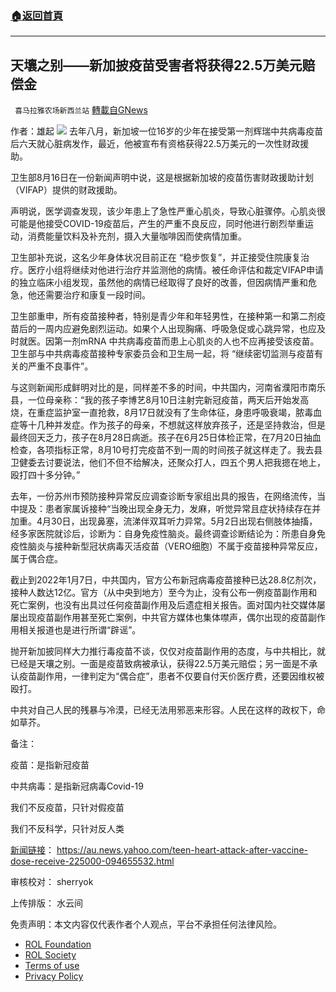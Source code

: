 ###  [:house:返回首頁](https://github.com/ourhimalayas/txt)
---


## 天壤之别——新加披疫苗受害者将获得22.5万美元赔偿金
` 喜马拉雅农场新西兰站` [轉載自GNews](https://gnews.org/zh-hans/1834582/)

作者：雄起
![](https://assets.gnews.org/wp-content/uploads/2022/01/酷翻组1-7.png)
去年八月，新加坡一位16岁的少年在接受第一剂辉瑞中共病毒疫苗后六天就心脏病发作，最近，他被宣布有资格获得22.5万美元的一次性财政援助。

卫生部8月16日在一份新闻声明中说，这是根据新加坡的疫苗伤害财政援助计划（VIFAP）提供的财政援助。

声明说，医学调查发现，该少年患上了急性严重心肌炎，导致心脏骤停。心肌炎很可能是他接受COVID-19疫苗后，产生的严重不良反应，同时他进行剧烈举重运动，消费能量饮料及补充剂，摄入大量咖啡因而使病情加重。

卫生部补充说，这名少年身体状况目前正在 “稳步恢复”，并正接受住院康复治疗。医疗小组将继续对他进行治疗并监测他的病情。被任命评估和裁定VIFAP申请的独立临床小组发现，虽然他的病情已经取得了良好的改善，但因病情严重和危急，他还需要治疗和康复一段时间。

卫生部重申，所有疫苗接种者，特别是青少年和年轻男性，在接种第一和第二剂疫苗后的一周内应避免剧烈运动。如果个人出现胸痛、呼吸急促或心跳异常，也应及时就医。因第一剂mRNA 中共病毒疫苗而患上心肌炎的人也不应再接受该疫苗。卫生部与中共病毒疫苗接种专家委员会和卫生局一起，将 “继续密切监测与疫苗有关的严重不良事件”。

与这则新闻形成鲜明对比的是，同样差不多的时间，中共国内，河南省濮阳市南乐县，一位母亲称：“我的孩子李博艺8月10日注射完新冠疫苗，两天后开始发高烧，在重症监护室一直抢救，8月17日就没有了生命体征，身患呼吸衰竭，脓毒血症等十几种并发症。作为孩子的母亲，不想就这样放弃孩子，还是坚持救治，但是最终回天乏力，孩子在8月28日病逝。孩子在6月25日体检正常，在7月20日抽血检查，各项指标正常，8月10号打完疫苗不到一周的时间孩子就这样走了。我去县卫健委去讨要说法，他们不但不给解决，还聚众打人，四五个男人把我摁在地上，殴打四十多分钟。”

去年，一份苏州市预防接种异常反应调查诊断专家组出具的报告，在网络流传，当中提及：患者家属诉接种“当晚出现全身无力，发麻，听觉异常且症状持续存在并加重。4月30日，出现鼻塞，流涕伴双耳听力异常。5月2日出现右侧肢体抽搐，经多家医院就诊后，诊断为：自身免疫性脑炎。最终调查诊断结论为：所患自身免疫性脑炎与接种新型冠状病毒灭活疫苗（VERO细胞）不属于疫苗接种异常反应，属于偶合症。

截止到2022年1月7日，中共国内，官方公布新冠病毒疫苗接种已达28.8亿剂次，接种人数达12亿。官方（从中央到地方）至今为止，没有公布一例疫苗副作用和死亡案例，也没有出具过任何疫苗副作用及后遗症相关报告。面对国内社交媒体屡屡出现疫苗副作用甚至死亡案例，中共官方媒体也集体噤声，偶尔出现的疫苗副作用相关报道也是进行所谓“辟谣”。

抛开新加披同样大力推行毒疫苗不谈，仅仅对疫苗副作用的态度，与中共相比，就已经是天壤之别。一面是疫苗致病被承认，获得22.5万美元赔偿；另一面是不承认疫苗副作用，一律判定为“偶合症”，患者不仅要自付天价医疗费，还要因维权被殴打。

中共对自己人民的残暴与冷漠，已经无法用邪恶来形容。人民在这样的政权下，命如草芥。

备注：

疫苗：是指新冠疫苗

中共病毒：是指新冠病毒Covid-19

我们不反疫苗，只针对假疫苗

我们不反科学，只针对反人类

[新闻链接](https://au.news.yahoo.com/teen-heart-attack-after-vaccine-dose-receive-225000-094655532.html)：
https://au.news.yahoo.com/teen-heart-attack-after-vaccine-dose-receive-225000-094655532.html

审核校对： sherryok

上传排版： 水云间

 

免责声明：本文内容仅代表作者个人观点，平台不承担任何法律风险。

- [ROL Foundation](https://rolfoundation.org/)
- [ROL Society](https://rolsociety.org/)
- [Terms of use](https://gnews.org/terms-of-use-3/)
- [Privacy Policy](https://gnews.org/privacy-policy/)
